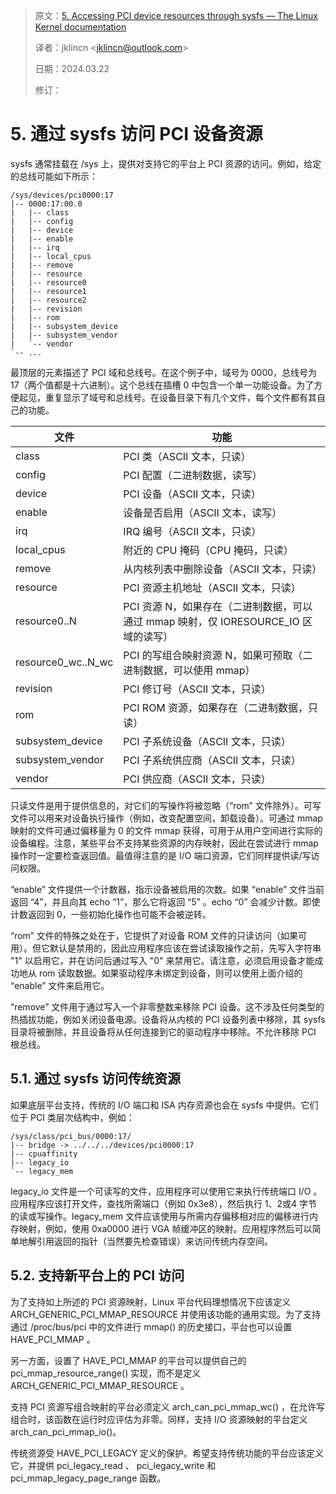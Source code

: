 > 原文：[5. Accessing PCI device resources through sysfs — The Linux Kernel documentation](https://docs.kernel.org/PCI/sysfs-pci.html)
>
> 译者：jklincn \<jklincn@outlook.com\>
>
> 日期：2024.03.22
>
> 修订：

# 5. 通过 sysfs 访问 PCI 设备资源

sysfs 通常挂载在 /sys 上，提供对支持它的平台上 PCI 资源的访问。例如，给定的总线可能如下所示：

```
/sys/devices/pci0000:17
|-- 0000:17:00.0
|   |-- class
|   |-- config
|   |-- device
|   |-- enable
|   |-- irq
|   |-- local_cpus
|   |-- remove
|   |-- resource
|   |-- resource0
|   |-- resource1
|   |-- resource2
|   |-- revision
|   |-- rom
|   |-- subsystem_device
|   |-- subsystem_vendor
|   `-- vendor
`-- ...
```

最顶层的元素描述了 PCI 域和总线号。在这个例子中，域号为 0000，总线号为 17（两个值都是十六进制）。这个总线在插槽 0 中包含一个单一功能设备。为了方便起见，重复显示了域号和总线号。在设备目录下有几个文件，每个文件都有其自己的功能。

| 文件               | 功能                                                         |
| ------------------ | ------------------------------------------------------------ |
| class              | PCI 类（ASCII 文本，只读）                                   |
| config             | PCI 配置（二进制数据，读写）                                 |
| device             | PCI 设备（ASCII 文本，只读）                                 |
| enable             | 设备是否启用（ASCII 文本，读写）                             |
| irq                | IRQ 编号（ASCII 文本，只读）                                 |
| local_cpus         | 附近的 CPU 掩码（CPU 掩码，只读）                            |
| remove             | 从内核列表中删除设备（ASCII 文本，只读）                     |
| resource           | PCI 资源主机地址（ASCII 文本，只读）                         |
| resource0..N       | PCI 资源 N，如果存在（二进制数据，可以通过 mmap 映射，仅 IORESOURCE_IO 区域的读写） |
| resource0_wc..N_wc | PCI 的写组合映射资源 N，如果可预取（二进制数据，可以使用 mmap） |
| revision           | PCI 修订号（ASCII 文本，只读）                               |
| rom                | PCI ROM 资源，如果存在（二进制数据，只读）                   |
| subsystem_device   | PCI 子系统设备（ASCII 文本，只读）                           |
| subsystem_vendor   | PCI 子系统供应商（ASCII 文本，只读）                         |
| vendor             | PCI 供应商（ASCII 文本，只读）                               |

只读文件是用于提供信息的，对它们的写操作将被忽略（“rom” 文件除外）。可写文件可以用来对设备执行操作（例如，改变配置空间，卸载设备）。可通过 mmap 映射的文件可通过偏移量为 0 的文件 mmap 获得，可用于从用户空间进行实际的设备编程。注意，某些平台不支持某些资源的内存映射，因此在尝试进行 mmap 操作时一定要检查返回值。最值得注意的是 I/O 端口资源，它们同样提供读/写访问权限。

“enable” 文件提供一个计数器，指示设备被启用的次数。如果 “enable” 文件当前返回 “4”，并且向其 echo “1”，那么它将返回 “5” 。echo “0” 会减少计数。即使计数返回到 0，一些初始化操作也可能不会被逆转。

“rom” 文件的特殊之处在于，它提供了对设备 ROM 文件的只读访问（如果可用）。但它默认是禁用的，因此应用程序应该在尝试读取操作之前，先写入字符串 "1" 以启用它，并在访问后通过写入 "0" 来禁用它。请注意，必须启用设备才能成功地从 rom 读取数据。如果驱动程序未绑定到设备，则可以使用上面介绍的 “enable” 文件来启用它。

“remove” 文件用于通过写入一个非零整数来移除 PCI 设备。这不涉及任何类型的热插拔功能，例如关闭设备电源。设备将从内核的 PCI 设备列表中移除，其 sysfs 目录将被删除，并且设备将从任何连接到它的驱动程序中移除。不允许移除 PCI 根总线。

## 5.1. 通过 sysfs 访问传统资源

如果底层平台支持，传统的 I/O 端口和 ISA 内存资源也会在 sysfs 中提供。它们位于 PCI 类层次结构中，例如：

```
/sys/class/pci_bus/0000:17/
|-- bridge -> ../../../devices/pci0000:17
|-- cpuaffinity
|-- legacy_io
`-- legacy_mem
```

legacy_io 文件是一个可读写的文件，应用程序可以使用它来执行传统端口 I/O 。应用程序应该打开文件，查找所需端口（例如 0x3e8），然后执行 1、2或4 字节的读或写操作。legacy_mem 文件应该使用与所需内存偏移相对应的偏移进行内存映射，例如，使用 0xa0000 进行 VGA 帧缓冲区的映射。应用程序然后可以简单地解引用返回的指针（当然要先检查错误）来访问传统内存空间。

## 5.2. 支持新平台上的 PCI 访问

为了支持如上所述的 PCI 资源映射，Linux 平台代码理想情况下应该定义 ARCH_GENERIC_PCI_MMAP_RESOURCE 并使用该功能的通用实现。为了支持通过 /proc/bus/pci 中的文件进行 mmap() 的历史接口，平台也可以设置 HAVE_PCI_MMAP 。

另一方面，设置了 HAVE_PCI_MMAP 的平台可以提供自己的 pci_mmap_resource_range() 实现，而不是定义 ARCH_GENERIC_PCI_MMAP_RESOURCE 。

支持 PCI 资源写组合映射的平台必须定义 arch_can_pci_mmap_wc() ，在允许写组合时，该函数在运行时应评估为非零。同样，支持 I/O 资源映射的平台定义 arch_can_pci_mmap_io()。

传统资源受 HAVE_PCI_LEGACY 定义的保护。希望支持传统功能的平台应该定义它，并提供 pci_legacy_read 、 pci_legacy_write 和 pci_mmap_legacy_page_range 函数。

